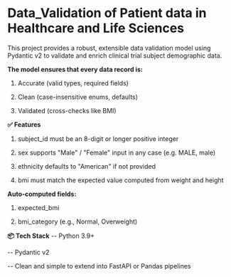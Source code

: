 # Data_Validation of Patient data in Healthcare and Life Sciences 
This project provides a robust, extensible data validation model using Pydantic v2 to validate and enrich clinical trial subject demographic data.



**The model ensures that every data record is:**

1) Accurate (valid types, required fields)

2) Clean (case-insensitive enums, defaults)

3) Validated (cross-checks like BMI)



**✅ Features**

1) subject_id must be an 8-digit or longer positive integer

2) sex supports "Male" / "Female" input in any case (e.g. MALE, male)

3) ethnicity defaults to "American" if not provided

4) bmi must match the expected value computed from weight and height

**Auto-computed fields:**

1) expected_bmi

2) bmi_category (e.g., Normal, Overweight)

**📦 Tech Stack**
-- Python 3.9+

-- Pydantic v2

-- Clean and simple to extend into FastAPI or Pandas pipelines

